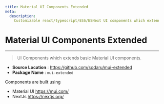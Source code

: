 ```YAML
title: Material UI Components Extended
meta:
  description:
    Customizable react/typescript/ES6/ESNext UI components which extends basic ui components provided by material ui (MUI)
```

# Material UI Components Extended

---

> UI Components which extends basic Material UI components.

- **Source Location** : https://github.com/sodaru/mui-extended
- **Package Name** : `mui-extended`

Components are built using

- Material UI https://mui.com/
- NextJs https://nextjs.org/

